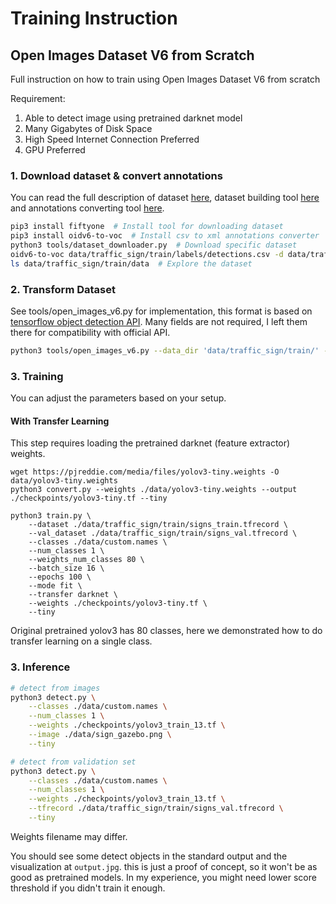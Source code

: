 # Training Instruction

## Open Images Dataset V6 from Scratch

Full instruction on how to train using Open Images Dataset V6 from scratch

Requirement:
  1. Able to detect image using pretrained darknet model
  2. Many Gigabytes of Disk Space
  3. High Speed Internet Connection Preferred
  4. GPU Preferred


### 1. Download dataset & convert annotations

You can read the full description of dataset [here](https://storage.googleapis.com/openimages/web/factsfigures.html),
dataset building tool [here](https://voxel51.com/docs/fiftyone/) and annotations converting tool [here](https://github.com/chuangzhu/oidv6-to-voc).
```bash
pip3 install fiftyone  # Install tool for downloading dataset
pip3 install oidv6-to-voc  # Install csv to xml annotations converter
python3 tools/dataset_downloader.py  # Download specific dataset
oidv6-to-voc data/traffic_sign/train/labels/detections.csv -d data/traffic_sign/train/metadata/classes.csv --imgd data/traffic_sign/train/data/ --outd data/traffic_sign/train/annotations/  # Convert annotations
ls data/traffic_sign/train/data  # Explore the dataset
```

### 2. Transform Dataset

See tools/open_images_v6.py for implementation, this format is based on [tensorflow object detection API](https://github.com/tensorflow/models/tree/master/research/object_detection). Many fields 
are not required, I left them there for compatibility with official API.

```bash
python3 tools/open_images_v6.py --data_dir 'data/traffic_sign/train/' --classes 'data/custom.names'
```

### 3. Training

You can adjust the parameters based on your setup.

#### With Transfer Learning

This step requires loading the pretrained darknet (feature extractor) weights.
```
wget https://pjreddie.com/media/files/yolov3-tiny.weights -O data/yolov3-tiny.weights
python3 convert.py --weights ./data/yolov3-tiny.weights --output ./checkpoints/yolov3-tiny.tf --tiny

python3 train.py \
	--dataset ./data/traffic_sign/train/signs_train.tfrecord \
	--val_dataset ./data/traffic_sign/train/signs_val.tfrecord \
	--classes ./data/custom.names \
	--num_classes 1 \
	--weights_num_classes 80 \
	--batch_size 16 \
	--epochs 100 \
	--mode fit \
	--transfer darknet \
	--weights ./checkpoints/yolov3-tiny.tf \
	--tiny
```

Original pretrained yolov3 has 80 classes, here we demonstrated how to
do transfer learning on a single class.


### 3. Inference

```bash
# detect from images
python3 detect.py \
	--classes ./data/custom.names \
	--num_classes 1 \
	--weights ./checkpoints/yolov3_train_13.tf \
	--image ./data/sign_gazebo.png \
	--tiny

# detect from validation set
python3 detect.py \
	--classes ./data/custom.names \
	--num_classes 1 \
	--weights ./checkpoints/yolov3_train_13.tf \
	--tfrecord ./data/traffic_sign/train/signs_val.tfrecord \
	--tiny
```
Weights filename may differ.


You should see some detect objects in the standard output and the visualization at `output.jpg`.
this is just a proof of concept, so it won't be as good as pretrained models.
In my experience, you might need lower score threshold if you didn't train it enough.

